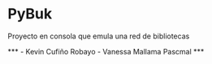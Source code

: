 # PyBuk
<p>
	Proyecto en consola que emula una red de bibliotecas
</p>
***
- Kevin Cufiño Robayo
- Vanessa Mallama Pascmal
***